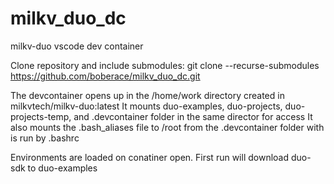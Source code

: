 # milkv_duo_dc
milkv-duo vscode dev container



Clone repository and include submodules:
git clone --recurse-submodules https://github.com/boberace/milkv_duo_dc.git


The devcontainer opens up in the /home/work directory created in milkvtech/milkv-duo:latest
It mounts duo-examples, duo-projects, duo-projects-temp, and .devcontainer folder in the same director for access
It also mounts the .bash_aliases file to /root from the .devcontainer folder with is run by .bashrc

Environments are loaded on conatiner open.  First run will download duo-sdk to duo-examples

